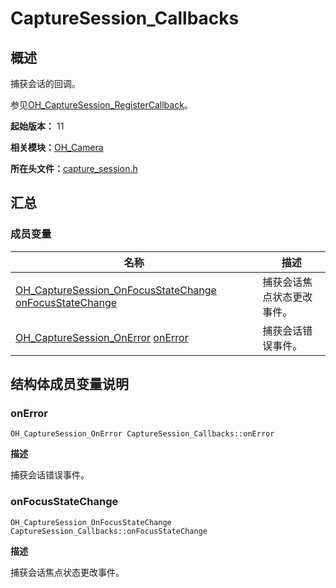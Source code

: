 # CaptureSession_Callbacks


## 概述

捕获会话的回调。

参见[OH_CaptureSession_RegisterCallback](_o_h___camera.md#oh_capturesession_registercallback)。

**起始版本：** 11

**相关模块：**[OH_Camera](_o_h___camera.md)

**所在头文件：**[capture_session.h](capture__session_8h.md)


## 汇总


### 成员变量

| 名称 | 描述 | 
| -------- | -------- |
| [OH_CaptureSession_OnFocusStateChange](_o_h___camera.md#oh_capturesession_onfocusstatechange) [onFocusStateChange](#onfocusstatechange) | 捕获会话焦点状态更改事件。 | 
| [OH_CaptureSession_OnError](_o_h___camera.md#oh_capturesession_onerror) [onError](#onerror) | 捕获会话错误事件。 | 


## 结构体成员变量说明


### onError

```
OH_CaptureSession_OnError CaptureSession_Callbacks::onError
```

**描述**

捕获会话错误事件。


### onFocusStateChange

```
OH_CaptureSession_OnFocusStateChange CaptureSession_Callbacks::onFocusStateChange
```

**描述**

捕获会话焦点状态更改事件。
